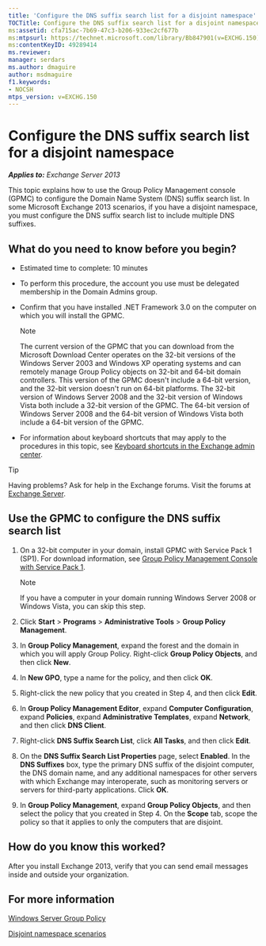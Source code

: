```yaml
---
title: 'Configure the DNS suffix search list for a disjoint namespace'
TOCTitle: Configure the DNS suffix search list for a disjoint namespace
ms:assetid: cfa715ac-7b69-47c3-b206-933ec2cf677b
ms:mtpsurl: https://technet.microsoft.com/library/Bb847901(v=EXCHG.150)
ms:contentKeyID: 49289414
ms.reviewer: 
manager: serdars
ms.author: dmaguire
author: msdmaguire
f1.keywords:
- NOCSH
mtps_version: v=EXCHG.150
---
```


# Configure the DNS suffix search list for a disjoint namespace

_**Applies to:** Exchange Server 2013_

This topic explains how to use the Group Policy Management console (GPMC) to configure the Domain Name System (DNS) suffix search list. In some Microsoft Exchange 2013 scenarios, if you have a disjoint namespace, you must configure the DNS suffix search list to include multiple DNS suffixes.

## What do you need to know before you begin?

- Estimated time to complete: 10 minutes

- To perform this procedure, the account you use must be delegated membership in the Domain Admins group.

- Confirm that you have installed .NET Framework 3.0 on the computer on which you will install the GPMC.

  > [!NOTE]
  > The current version of the GPMC that you can download from the Microsoft Download Center operates on the 32-bit versions of the Windows Server 2003 and Windows XP operating systems and can remotely manage Group Policy objects on 32-bit and 64-bit domain controllers. This version of the GPMC doesn't include a 64-bit version, and the 32-bit version doesn't run on 64-bit platforms. The 32-bit version of Windows Server 2008 and the 32-bit version of Windows Vista both include a 32-bit version of the GPMC. The 64-bit version of Windows Server 2008 and the 64-bit version of Windows Vista both include a 64-bit version of the GPMC.

- For information about keyboard shortcuts that may apply to the procedures in this topic, see [Keyboard shortcuts in the Exchange admin center](keyboard-shortcuts-in-the-exchange-admin-center-2013-help.md).

> [!TIP]
> Having problems? Ask for help in the Exchange forums. Visit the forums at [Exchange Server](https://go.microsoft.com/fwlink/p/?linkid=60612).

## Use the GPMC to configure the DNS suffix search list

1. On a 32-bit computer in your domain, install GPMC with Service Pack 1 (SP1). For download information, see [Group Policy Management Console with Service Pack 1](https://www.microsoft.com/download/details.aspx?id=21895).

    > [!NOTE]
    > If you have a computer in your domain running Windows Server 2008 or Windows Vista, you can skip this step.

2. Click **Start** \> **Programs** \> **Administrative Tools** \> **Group Policy Management**.

3. In **Group Policy Management**, expand the forest and the domain in which you will apply Group Policy. Right-click **Group Policy Objects**, and then click **New**.

4. In **New GPO**, type a name for the policy, and then click **OK**.

5. Right-click the new policy that you created in Step 4, and then click **Edit**.

6. In **Group Policy Management Editor**, expand **Computer Configuration**, expand **Policies**, expand **Administrative Templates**, expand **Network**, and then click **DNS Client**.

7. Right-click **DNS Suffix Search List**, click **All Tasks**, and then click **Edit**.

8. On the **DNS Suffix Search List Properties** page, select **Enabled**. In the **DNS Suffixes** box, type the primary DNS suffix of the disjoint computer, the DNS domain name, and any additional namespaces for other servers with which Exchange may interoperate, such as monitoring servers or servers for third-party applications. Click **OK**.

9. In **Group Policy Management**, expand **Group Policy Objects**, and then select the policy that you created in Step 4. On the **Scope** tab, scope the policy so that it applies to only the computers that are disjoint.

## How do you know this worked?

After you install Exchange 2013, verify that you can send email messages inside and outside your organization.

## For more information

[Windows Server Group Policy](https://docs.microsoft.com/previous-versions/windows/it-pro/windows-server-2012-R2-and-2012/hh831791(v=ws.11))

[Disjoint namespace scenarios](disjoint-namespace-scenarios-exchange-2013-help.md)
